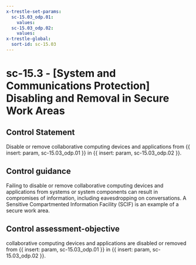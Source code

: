 ```yaml
---
x-trestle-set-params:
  sc-15.03_odp.01:
    values:
  sc-15.03_odp.02:
    values:
x-trestle-global:
  sort-id: sc-15.03
---
```


# sc-15.3 - \[System and Communications Protection\] Disabling and Removal in Secure Work Areas

## Control Statement

Disable or remove collaborative computing devices and applications from {{ insert: param, sc-15.03_odp.01 }} in {{ insert: param, sc-15.03_odp.02 }}.

## Control guidance

Failing to disable or remove collaborative computing devices and applications from systems or system components can result in compromises of information, including eavesdropping on conversations. A Sensitive Compartmented Information Facility (SCIF) is an example of a secure work area.

## Control assessment-objective

collaborative computing devices and applications are disabled or removed from {{ insert: param, sc-15.03_odp.01 }} in {{ insert: param, sc-15.03_odp.02 }}.

